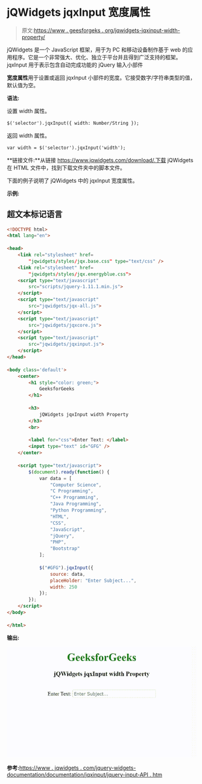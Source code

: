 # jQWidgets jqxInput 宽度属性

> 原文:[https://www . geesforgeks . org/jqwidgets-jqxinput-width-property/](https://www.geeksforgeeks.org/jqwidgets-jqxinput-width-property/)

jQWidgets 是一个 JavaScript 框架，用于为 PC 和移动设备制作基于 web 的应用程序。它是一个非常强大、优化、独立于平台并且得到广泛支持的框架。jqxInput 用于表示包含自动完成功能的 jQuery 输入小部件

**宽度属性**用于设置或返回 jqxInput 小部件的宽度。它接受数字/字符串类型的值，默认值为空。

**语法:**

设置 width 属性。

```html
$('selector').jqxInput({ width: Number/String });
```

返回 width 属性。

```html
var width = $('selector').jqxInput('width');
```

**链接文件:**从链接 https://www.jqwidgets.com/download/.下载 jQWidgets 在 HTML 文件中，找到下载文件夹中的脚本文件。

> <link rel="”stylesheet”" href="”jqwidgets/styles/jqx.base.css”" type="”text/css”">

下面的例子说明了 jQWidgets 中的 jqxInput 宽度属性。

**示例:**

## 超文本标记语言

```html
<!DOCTYPE html>
<html lang="en">

<head>
    <link rel="stylesheet" href=
        "jqwidgets/styles/jqx.base.css" type="text/css" />
    <link rel="stylesheet" href=
        "jqwidgets/styles/jqx.energyblue.css">
    <script type="text/javascript" 
        src="scripts/jquery-1.11.1.min.js">
    </script>
    <script type="text/javascript" 
        src="jqwidgets/jqx-all.js">
    </script>
    <script type="text/javascript" 
        src="jqwidgets/jqxcore.js">
    </script>
    <script type="text/javascript" 
        src="jqwidgets/jqxinput.js">
    </script>
</head>

<body class='default'>
    <center>
        <h1 style="color: green;">
            GeeksforGeeks
        </h1>

        <h3>
            jQWidgets jqxInput width Property
        </h3>
        <br>

        <label for="css">Enter Text: </label>
        <input type="text" id="GFG" />
    </center>

    <script type="text/javascript">
        $(document).ready(function() {
            var data = [
                "Computer Science",
                "C Programming",
                "C++ Programming",
                "Java Programming",
                "Python Programming",
                "HTML",
                "CSS",
                "JavaScript",
                "jQuery",
                "PHP",
                "Bootstrap"
            ];

            $("#GFG").jqxInput({
                source: data,
                placeHolder: "Enter Subject...",
                width: 250
            });
        });
    </script>
</body>

</html>
```

**输出:**

![](img/4ceaf0e5bc2b6daf8f7bffa8080c5ef0.png)

**参考:**[https://www . jqwidgets . com/jquery-widgets-documentation/documentation/jqxinput/jquery-input-API . htm](https://www.jqwidgets.com/jquery-widgets-documentation/documentation/jqxinput/jquery-input-api.htm)